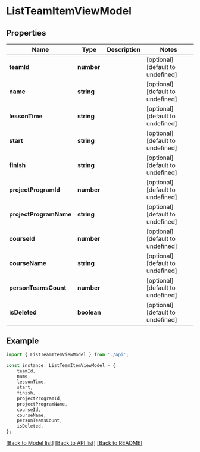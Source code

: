 # ListTeamItemViewModel


## Properties

Name | Type | Description | Notes
------------ | ------------- | ------------- | -------------
**teamId** | **number** |  | [optional] [default to undefined]
**name** | **string** |  | [optional] [default to undefined]
**lessonTime** | **string** |  | [optional] [default to undefined]
**start** | **string** |  | [optional] [default to undefined]
**finish** | **string** |  | [optional] [default to undefined]
**projectProgramId** | **number** |  | [optional] [default to undefined]
**projectProgramName** | **string** |  | [optional] [default to undefined]
**courseId** | **number** |  | [optional] [default to undefined]
**courseName** | **string** |  | [optional] [default to undefined]
**personTeamsCount** | **number** |  | [optional] [default to undefined]
**isDeleted** | **boolean** |  | [optional] [default to undefined]

## Example

```typescript
import { ListTeamItemViewModel } from './api';

const instance: ListTeamItemViewModel = {
    teamId,
    name,
    lessonTime,
    start,
    finish,
    projectProgramId,
    projectProgramName,
    courseId,
    courseName,
    personTeamsCount,
    isDeleted,
};
```

[[Back to Model list]](../README.md#documentation-for-models) [[Back to API list]](../README.md#documentation-for-api-endpoints) [[Back to README]](../README.md)

